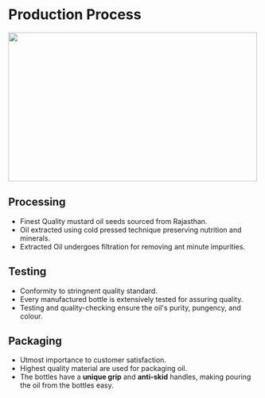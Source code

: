 # Production Process

<img src="https://www.fillingmachine.co/images/products/edible-oil-filling.png" width="500" height="300">

## Processing 
- Finest Quality mustard oil seeds sourced from Rajasthan.
- Oil extracted using cold pressed technique preserving nutrition and minerals.
- Extracted Oil undergoes filtration for removing ant minute impurities.

## Testing
- Conformity to stringnent quality standard.
- Every manufactured bottle is extensively tested for assuring quality.
- Testing and quality-checking ensure the oil's purity, pungency, and colour.

## Packaging
- Utmost importance to customer satisfaction.
- Highest quality material are used for packaging oil.
-  The bottles have a **unique grip** and **anti-skid** handles, making pouring the oil from the bottles easy.